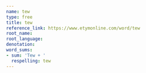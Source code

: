 ```yaml
---
name: tew
type: free
title: tew
reference_link: https://www.etymonline.com/word/tew
root_name: 
root_language: 
denotation: 
word_sums:
- sum: 'Tew + '
  respelling: tew
---
```

